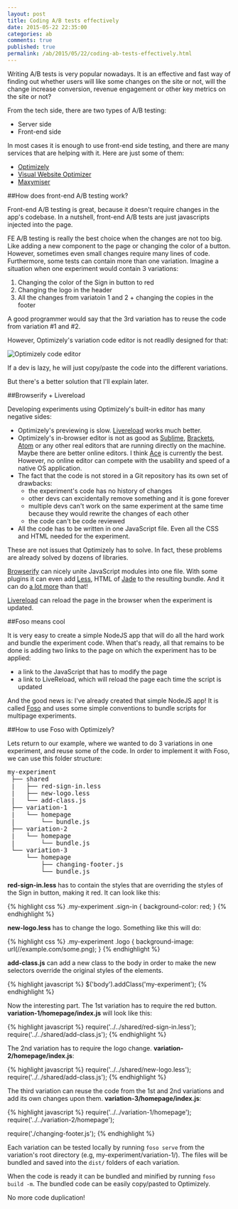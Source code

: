 ```yaml
---
layout: post
title: Coding A/B tests effectively
date: 2015-05-22 22:35:00
categories: ab
comments: true
published: true
permalink: /ab/2015/05/22/coding-ab-tests-effectively.html
---
```



Writing A/B tests is very popular nowadays. It is an effective and fast way of finding out whether users will like some changes on the site or not, will the change increase conversion, revenue engagement or other key metrics on the site or not?

From the tech side, there are two types of A/B testing:

* Server side
* Front-end side

In most cases it is enough to use front-end side testing, and there are many services that are helping with it. Here are just some of them:

* [Optimizely][optimizely]
* [Visual Website Optimizer][vwo]
* [Maxymiser][maxymiser]

##How does front-end A/B testing work?

Front-end A/B testing is great, because it doesn't require changes in the app's codebase. In a nutshell, front-end A/B tests are just javascripts injected into the page.

FE A/B testing is really the best choice when the changes are not too big. Like adding a new component to the page or changing the color of a button. However, sometimes even small changes require many lines of code. Furthermore, some tests can contain more than one variation. Imagine a situation when one experiment would contain 3 variations:

1. Changing the color of the Sign in button to red
2. Changing the logo in the header
3. All the changes from variatoin 1 and 2 + changing the copies in the footer

A good programmer would say that the 3rd variation has to reuse the code from variation #1 and #2.

However, Optimizely's variation code editor is not readlly designed for that:

![Optimizely code editor](http://i.imgur.com/2tJNUf1.png?1)

If a dev is lazy, he will just copy/paste the code into the different variations.

But there's a better solution that I'll explain later.

##Browserify + Livereload

Developing experiments using Optimizely's built-in editor has many negative sides:

* Optimizely's previewing is slow. [Livereload][livereload] works much better.
* Optimizely's in-browser editor is not as good as [Sublime][sublime], [Brackets][brackets], [Atom][atom] or any other real editors that are running directly on the machine. Maybe there are better online editors. I think [Ace][ace] is currently the best. However, no online editor can compete with the usability and speed of a native OS application.
* The fact that the code is not stored in a Git repository has its own set of drawbacks:
  * the experiment's code has no history of changes
  * other devs can excidentally remove something and it is gone forever
  * multiple devs can't work on the same experiment at the same time because they would rewrite the changes of each other
  * the code can't be code reviewed
* All the code has to be written in one JavaScript file. Even all the CSS and HTML needed for the experiment.

These are not issues that Optimizely has to solve. In fact, these problems are already solved by dozens of libraries.

[Browserify][browserify] can nicely unite JavaScript modules into one file. With some plugins it can even add [Less][less], HTML of [Jade][jade] to the resulting bundle. And it can do [a lot more][browserify-transform] than that!

[Livereload][livereload] can reload the page in the browser when the experiment is updated.

##Foso means cool

It is very easy to create a simple NodeJS app that will do all the hard work and bundle the experiment code. When that's ready, all that remains to be done is adding two links to the page on which the experiment has to be applied:

* a link to the JavaScript that has to modify the page
* a link to LiveReload, which will reload the page each time the script is updated

And the good news is: I've already created that simple NodeJS app! It is called [Foso][foso] and uses some simple conventions to bundle scripts for multipage experiments.

##How to use Foso with Optimizely?

Lets return to our example, where we wanted to do 3 variations in one experiment, and reuse some of the code. In order to implement it with Foso, we can use this folder structure:

<pre>
my-experiment
 ├── shared
 |   ├── red-sign-in.less
 |   ├── new-logo.less
 |   └── add-class.js
 ├── variation-1
 |   └── homepage
 |       └── bundle.js
 ├── variation-2
 |   └── homepage
 |       └── bundle.js
 └── variation-3
     └── homepage
         ├── changing-footer.js
         └── bundle.js
</pre>

**red-sign-in.less** has to contain the styles that are overriding the styles of the Sign in button, making it red. It can look like this:

{% highlight css %}
.my-experiment .sign-in {
  background-color: red;
}
{% endhighlight %}

**new-logo.less** has to change the logo. Something like this will do:

{% highlight css %}
.my-experiment .logo {
  background-image: url(//example.com/some.png);
}
{% endhighlight %}

**add-class.js** can add a new class to the body in order to make the new selectors override the original styles of the elements.

{% highlight javascript %}
$('body').addClass('my-experiment');
{% endhighlight %}

Now the interesting part. The 1st variation has to require the red button. **variation-1/homepage/index.js** will look like this:

{% highlight javascript %}
require('../../shared/red-sign-in.less');
require('../../shared/add-class.js');
{% endhighlight %}

The 2nd variation has to require the logo change. **variation-2/homepage/index.js**:

{% highlight javascript %}
require('../../shared/new-logo.less');
require('../../shared/add-class.js');
{% endhighlight %}

The third variation can reuse the code from the 1st and 2nd variations and add its own changes upon them.
**variation-3/homepage/index.js**:

{% highlight javascript %}
require('../../variation-1/homepage');
require('../../variation-2/homepage');

require('./changing-footer.js');
{% endhighlight %}

Each variation can be tested locally by running ``foso serve`` from the variation's root directory (e.g, my-experiment/variation-1/). The files will be bundled and saved into the ``dist/`` folders of each variation.

When the code is ready it can be bundled and minified by running ``foso build -m``.
The bundled code can be easily copy/pasted to Optimizely.

No more code duplication!

[optimizely]: https://www.optimizely.com/
[vwo]: https://vwo.com/
[maxymiser]: https://www.maxymiser.com/
[livereload]: http://livereload.com/
[sublime]: http://www.sublimetext.com/
[atom]: https://atom.io/
[brackets]: http://brackets.io/
[ace]: http://ace.c9.io/
[browserify]: http://browserify.org/
[browserify-transform]: https://github.com/substack/node-browserify/wiki/list-of-transforms
[less]: http://lesscss.org/
[jade]: http://jade-lang.com/
[foso]: https://github.com/fosojs/foso
